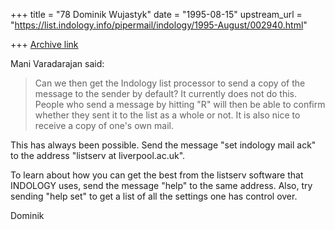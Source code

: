 +++
title = "78 Dominik Wujastyk"
date = "1995-08-15"
upstream_url = "https://list.indology.info/pipermail/indology/1995-August/002940.html"

+++
[Archive link](https://list.indology.info/pipermail/indology/1995-August/002940.html)

Mani Varadarajan said:
> 
> Can we then get the Indology list processor to send
> a copy of the message to the sender by default? It
> currently does not do this. People who send a message
> by hitting "R" will then be able to confirm whether
> they sent it to the list as a whole or not.  It is
> also nice to receive a copy of one's own mail.

This has always been possible.  Send the message "set indology mail ack"
to the address "listserv at liverpool.ac.uk".

To learn about how you can get the best from the listserv software that
INDOLOGY uses, send the message "help" to the same address.  Also, try
sending "help set" to get a list of all the settings one has control
over.

Dominik







